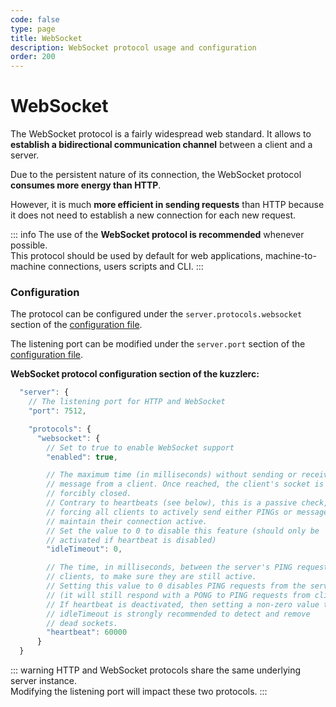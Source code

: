 ```yaml
---
code: false
type: page
title: WebSocket
description: WebSocket protocol usage and configuration  
order: 200
---
```


# WebSocket

The WebSocket protocol is a fairly widespread web standard. It allows to **establish a bidirectional communication channel** between a client and a server.

Due to the persistent nature of its connection, the WebSocket protocol **consumes more energy than HTTP**.

However, it is much **more efficient in sending requests** than HTTP because it does not need to establish a new connection for each new request.

::: info
The use of the **WebSocket protocol is recommended** whenever possible.  
This protocol should be used by default for web applications, machine-to-machine connections, users scripts and CLI.
:::

### Configuration

The protocol can be configured under the `server.protocols.websocket` section of the [configuration file](/core/2/guides/essentials/configuration).

The listening port can be modified under the `server.port` section of the [configuration file](/core/2/guides/advanced/8-configuration).

**WebSocket protocol configuration section of the kuzzlerc:**

```js
  "server": {
    // The listening port for HTTP and WebSocket
    "port": 7512,

    "protocols": {
      "websocket": {
        // Set to true to enable WebSocket support
        "enabled": true,

        // The maximum time (in milliseconds) without sending or receiving a
        // message from a client. Once reached, the client's socket is
        // forcibly closed.
        // Contrary to heartbeats (see below), this is a passive check,
        // forcing all clients to actively send either PINGs or messages to
        // maintain their connection active.
        // Set the value to 0 to disable this feature (should only be
        // activated if heartbeat is disabled)
        "idleTimeout": 0,

        // The time, in milliseconds, between the server's PING requests to
        // clients, to make sure they are still active.
        // Setting this value to 0 disables PING requests from the server
        // (it will still respond with a PONG to PING requests from clients).
        // If heartbeat is deactivated, then setting a non-zero value to
        // idleTimeout is strongly recommended to detect and remove
        // dead sockets.
        "heartbeat": 60000
      }
  }
```

::: warning
HTTP and WebSocket protocols share the same underlying server instance.  
Modifying the listening port will impact these two protocols.
:::
